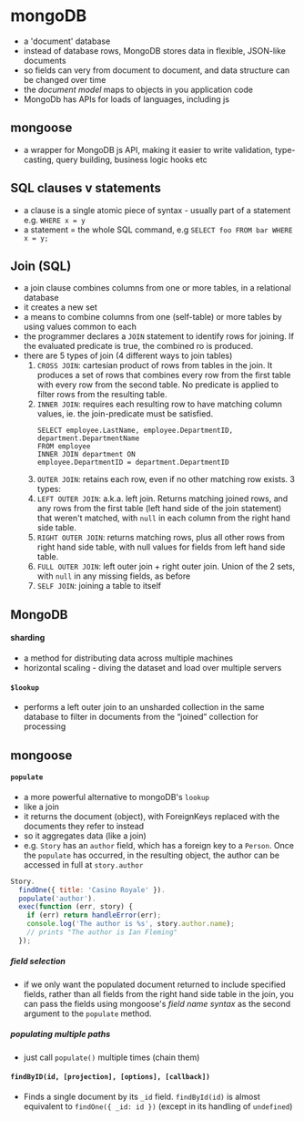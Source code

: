 mongoDB
======
- a 'document' database
- instead of database rows, MongoDB stores data in flexible, JSON-like documents
- so fields can very from document to document, and data structure can be changed over time
- the *document model* maps to objects in you application code
- MongoDb has APIs for loads of languages, including js

mongoose
--------
- a wrapper for MongoDB js API, making it easier to write validation, type-casting,
  query building, business logic hooks etc


SQL clauses v statements
-------------------------
- a clause is a single atomic piece of syntax - usually part of a statement e.g. `WHERE x = y`
- a statement = the whole SQL command, e.g `SELECT foo FROM bar WHERE x = y;`

Join (SQL)
----------
- a join clause combines columns from one or more tables, in a relational database
- it creates a new set
- a means to combine columns from one (self-table) or more tables by using values
  common to each
- the programmer declares a `JOIN` statement to identify rows for joining. If the
  evaluated predicate is true, the combined ro is produced.
- there are 5 types of join (4 different ways to join tables)
  1. `CROSS JOIN`: cartesian product of rows from tables in the join. It produces
     a set of rows that combines every row from the first table with every row
     from the second table. No predicate is applied to filter rows from the
     resulting table.
  2. `INNER JOIN`: requires each resulting row to have matching column values,
     ie. the join-predicate must be satisfied.
      ```
      SELECT employee.LastName, employee.DepartmentID, department.DepartmentName
      FROM employee
      INNER JOIN department ON
      employee.DepartmentID = department.DepartmentID
      ```
  3. `OUTER JOIN`: retains each row, even if no other matching row exists. 3 types:
    1. `LEFT OUTER JOIN`: a.k.a. left join. Returns matching joined rows, and
        any rows from the first table (left hand side of the join statement) that
        weren't matched, with `null` in each column from the right hand side table.
    2. `RIGHT OUTER JOIN`: returns matching rows, plus all other rows from right
      hand side table, with null values for fields from left hand side table.
    3. `FULL OUTER JOIN`: left outer join + right outer join. Union of the 2 sets,
       with `null` in any missing fields, as before
  4. `SELF JOIN`: joining a table to itself


MongoDB
--------
#### sharding
 - a method for distributing data across multiple machines
 - horizontal scaling - diving the dataset and load over multiple servers

#### `$lookup`
  - performs a left outer join to an unsharded collection in the same database
    to filter in documents from the “joined” collection for processing

mongoose
---------
#### `populate`
- a more powerful alternative to mongoDB's `lookup`
- like a join
- it returns the document (object), with ForeignKeys replaced with the documents they refer to instead
- so it aggregates data (like a join)
- e.g. `Story` has an `author` field, which has a foreign key to a `Person`. Once
  the `populate` has occurred, in the resulting object, the author can be accessed
  in full at `story.author`
```js
Story.
  findOne({ title: 'Casino Royale' }).
  populate('author').
  exec(function (err, story) {
    if (err) return handleError(err);
    console.log('The author is %s', story.author.name);
    // prints "The author is Ian Fleming"
  });
```

##### field selection
- if we only want the populated document returned to include specified fields,
  rather than all fields from the right hand side table in the join, you can
  pass the fields using mongoose's *field name syntax* as the second argument to
  the `populate` method.

##### populating multiple paths
 - just call `populate()` multiple times (chain them)


#### `findByID(id, [projection], [options], [callback])`
 - Finds a single document by its `_id` field. `findById(id)` is almost
equivalent to `findOne({ _id: id })` (except in its handling of `undefined`)
